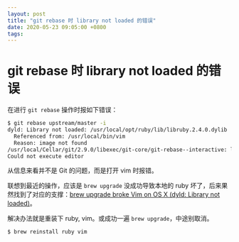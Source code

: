 ```yaml
---
layout: post
title: "git rebase 时 library not loaded 的错误"
date: 2020-05-23 09:05:00 +0800
tags: 
---
```

    
# git rebase 时 library not loaded 的错误

在进行 `git rebase` 操作时报如下错误：

```sh
$ git rebase upstream/master -i
dyld: Library not loaded: /usr/local/opt/ruby/lib/libruby.2.4.0.dylib
  Referenced from: /usr/local/bin/vim
  Reason: image not found
/usr/local/Cellar/git/2.9.0/libexec/git-core/git-rebase--interactive: line 255: 61806 Abort trap: 6           vim "$@"
Could not execute editor
```

从信息来看并不是 Git 的问题，而是打开 vim 时报错。

联想到最近的操作，应该是 `brew upgrade` 没成功导致本地的 ruby 坏了，后来果然找到了对应的支撑：[brew upgrade broke Vim on OS X (dyld: Library not loaded)](https://superuser.com/questions/1096438/brew-upgrade-broke-vim-on-os-x-dyld-library-not-loaded)。

解决办法就是重装下 ruby, vim。或成功一遍 `brew upgrade`，中途别取消。

```sh
$ brew reinstall ruby vim
```

    